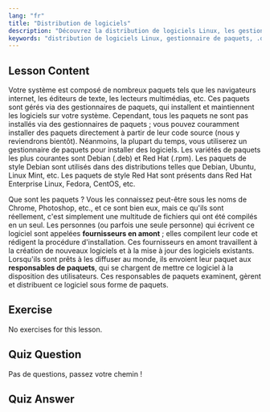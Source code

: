 ```yaml
---
lang: "fr"
title: "Distribution de logiciels"
description: "Découvrez la distribution de logiciels Linux, les gestionnaires de paquets et les types de paquets comme .deb et .rpm. Comprenez comment les logiciels sont gérés sur les systèmes Linux."
keywords: "distribution de logiciels Linux, gestionnaire de paquets, .deb, .rpm, paquets Linux, Linux pour débutants, tutoriel Linux, installation de logiciels"
---
```


## Lesson Content

Votre système est composé de nombreux paquets tels que les navigateurs internet, les éditeurs de texte, les lecteurs multimédias, etc. Ces paquets sont gérés via des gestionnaires de paquets, qui installent et maintiennent les logiciels sur votre système. Cependant, tous les paquets ne sont pas installés via des gestionnaires de paquets ; vous pouvez couramment installer des paquets directement à partir de leur code source (nous y reviendrons bientôt). Néanmoins, la plupart du temps, vous utiliserez un gestionnaire de paquets pour installer des logiciels. Les variétés de paquets les plus courantes sont Debian (.deb) et Red Hat (.rpm). Les paquets de style Debian sont utilisés dans des distributions telles que Debian, Ubuntu, Linux Mint, etc. Les paquets de style Red Hat sont présents dans Red Hat Enterprise Linux, Fedora, CentOS, etc.

Que sont les paquets ? Vous les connaissez peut-être sous les noms de Chrome, Photoshop, etc., et ce sont bien eux, mais ce qu'ils sont réellement, c'est simplement une multitude de fichiers qui ont été compilés en un seul. Les personnes (ou parfois une seule personne) qui écrivent ce logiciel sont appelées **fournisseurs en amont** ; elles compilent leur code et rédigent la procédure d'installation. Ces fournisseurs en amont travaillent à la création de nouveaux logiciels et à la mise à jour des logiciels existants. Lorsqu'ils sont prêts à les diffuser au monde, ils envoient leur paquet aux **responsables de paquets**, qui se chargent de mettre ce logiciel à la disposition des utilisateurs. Ces responsables de paquets examinent, gèrent et distribuent ce logiciel sous forme de paquets.

## Exercise

No exercises for this lesson.

## Quiz Question

Pas de questions, passez votre chemin !

## Quiz Answer
